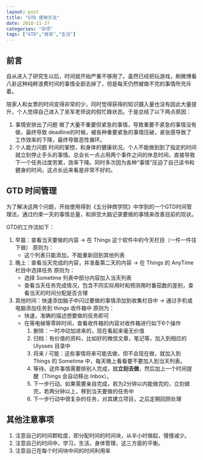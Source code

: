 ```yaml
---
layout: post
title: "GTD 使用方法"
date: 2018-11-27
categories: "杂项"
tags: ["GTD","效率","生活"]
---
```


## 前言
自从进入了研究生以后，时间就开始严重不够用了。虽然已经把玩游戏，刷微博看八卦这种纯粹浪费时间的事情全部去掉了，但是每天仍然被做不完的事情所充斥着。

陪家人和女票的时间变得非常的少，同时觉得获得的知识摄入量也没有因此大量提升，个人觉得自己进入了吴军老师说的假忙碌状态。于是总结了以下两点原因：
1. 事情安排出了问题
	做了大量不重要但紧急的事情，导致重要不紧急的事情没有做，最终导致 deadline的时候，被各种重要紧急的事情压破，紧张感导致了工作效率的下降，最终导致恶性循环。
2. 个人能力问题
	时间的掌控，和身体的健康状况。个人不能做到到了指定的时间就立刻停止手头的事情。总会长一点占用两个事件之间的休息时间，直接导致下一个任务过度劳累，效率下降。同时多次因为各种“事情”压迫了自己读书和健身的时间，这点长远来看是非常不好的。

## GTD 时间管理
为了解决这两个问题，开始使用得到《五分钟商学院》中学到的一个GTD时间管理法，通过约束一天的事情总量，和排空大脑记录要做的事情来改善目前的现状。

GTD的工作流如下：
1. 早晨：查看当天要做的内容 -\> 在 Things 这个软件中的今天栏目（一件一件往下做）
	原则为：
	- 这个列表只能添加，不能重新回到其他列表
2. 晚上：查看当天完成的内容，并准备第二天的内容 -\> 在 Things 的 AnyTime 栏目中选择任务
	原则为：
	- 选择 Sometime 列表中部分内容加入当天列表
	- 查看当天任务完成情况，包含不同实际用时和预测用时番茄数的差别，查看当天的时间分配是否合理
3. 其他时间：快速添加脑子中闪过要做的事情添加到收集栏目中 -\> 通过手机或电脑添加任务到 things 收件箱中
	原则为：
	- 快速，准确的描述想要做的任务即可
	- 在等电梯等零碎时间，查看收件箱的内容对收件箱进行如下6个操作
		1. 删除：一时冲动加进来的，现在看起来毫无价值
		2. 归档：有价值的资料，比如好的微信文章，笔记等，加入到相应的 Ulysses 目录中
		3. 将来 / 可能：这些事情将来可能去做，但不会现在做，就加入到 Things 的 Sometime 中，每天晚上看看要不要加入到当天列表。
		4. 等待。这件事情需要排别人完成，就**立刻去做**，然后加上一个时间提醒（Things 会自动移出 Inbox）。
		5. 下一步行动。如果需要亲自完成，若为2分钟以内能做完的，立刻做完，若两分钟以上，移到当天要做的任务中
		6. 下一步行动中很复杂的任务，对其建立项目，之后定期回顾处理

## 其他注意事项
1. 注意自己的时间颗粒度，即分配时间的时间块，从半小时做起，慢慢减少。
2. 注意自己的时间中，学习，生活，身体管理，这三方面的平衡。
3. 注意自己在每个时间块中间的时间利用率